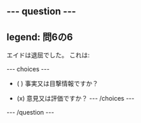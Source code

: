 --- question ---
---
legend: 問6の6
---

エイドは退屈でした。 これは:

--- choices ---
- ( ) 事実又は目撃情報ですか？

- (x) 意見又は評価ですか？
--- /choices ---

--- /question ---
